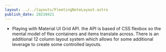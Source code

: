 ```yaml
---
layout: ../../layouts/FleetingNoteLayout.astro
publish_date: 20210421
---
```


- Playing with Material UI Grid API. the API is based of CSS flexbox so the mental model of flex containers and items translate across. There is an additional 12 column layout system which allows for some additional leverage to create some controlled layouts.
